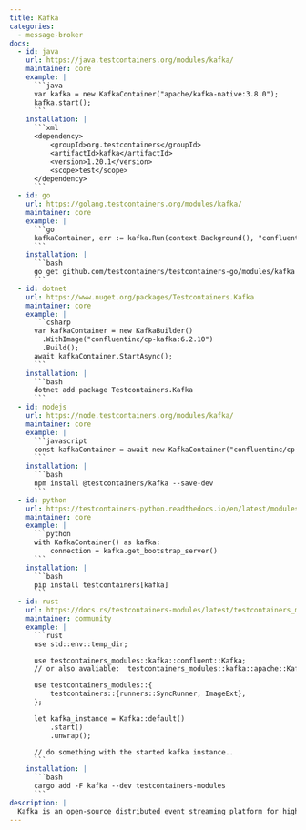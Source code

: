 ```yaml
---
title: Kafka
categories:
  - message-broker
docs:
  - id: java
    url: https://java.testcontainers.org/modules/kafka/
    maintainer: core
    example: |
      ```java
      var kafka = new KafkaContainer("apache/kafka-native:3.8.0");
      kafka.start();
      ```
    installation: |
      ```xml
      <dependency>
          <groupId>org.testcontainers</groupId>
          <artifactId>kafka</artifactId>
          <version>1.20.1</version>
          <scope>test</scope>
      </dependency>
      ```
  - id: go
    url: https://golang.testcontainers.org/modules/kafka/
    maintainer: core
    example: |
      ```go
      kafkaContainer, err := kafka.Run(context.Background(), "confluentinc/confluent-local:7.5.0")
      ```
    installation: |
      ```bash
      go get github.com/testcontainers/testcontainers-go/modules/kafka
      ```
  - id: dotnet
    url: https://www.nuget.org/packages/Testcontainers.Kafka
    maintainer: core
    example: |
      ```csharp
      var kafkaContainer = new KafkaBuilder()
        .WithImage("confluentinc/cp-kafka:6.2.10")
        .Build();
      await kafkaContainer.StartAsync();
      ```
    installation: |
      ```bash
      dotnet add package Testcontainers.Kafka
      ```
  - id: nodejs
    url: https://node.testcontainers.org/modules/kafka/
    maintainer: core
    example: |
      ```javascript
      const kafkaContainer = await new KafkaContainer("confluentinc/cp-kafka:7.2.2").start();
      ```
    installation: |
      ```bash
      npm install @testcontainers/kafka --save-dev
      ```
  - id: python
    url: https://testcontainers-python.readthedocs.io/en/latest/modules/kafka/README.html
    maintainer: core
    example: |
      ```python
      with KafkaContainer() as kafka:
          connection = kafka.get_bootstrap_server()
      ```
    installation: |
      ```bash
      pip install testcontainers[kafka]
      ```
  - id: rust
    url: https://docs.rs/testcontainers-modules/latest/testcontainers_modules/kafka/index.html
    maintainer: community
    example: |
      ```rust
      use std::env::temp_dir;

      use testcontainers_modules::kafka::confluent::Kafka;
      // or also avaliable:  testcontainers_modules::kafka::apache::Kafka;

      use testcontainers_modules::{
          testcontainers::{runners::SyncRunner, ImageExt},
      };

      let kafka_instance = Kafka::default()
          .start()
          .unwrap();

      // do something with the started kafka instance..
      ```
    installation: |
      ```bash
      cargo add -F kafka --dev testcontainers-modules
      ```
description: |
  Kafka is an open-source distributed event streaming platform for high-performance data pipelines, streaming analytics, data integration, and mission-critical applications.
---
```

